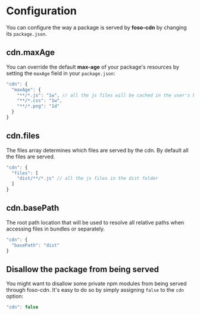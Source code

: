 # Configuration

You can configure the way a package is served by **foso-cdn** by changing its
`package.json`.


## cdn.maxAge

You can override the default **max-age** of your package's resources by setting the `maxAge` field in your `package.json`:

``` js
"cdn": {
  "maxAge": {
    "**/*.js": "1w", // all the js files will be cached in the user's browser for 1 week
    "**/*.css": "1w",
    "**/*.png": "1d"
  }
}
```


## cdn.files

The files array determines which files are served by the cdn. By default all the files are served.

``` js
"cdn": {
  "files": [
    "dist/**/*.js" // all the js files in the dist folder
  ]
}
```


## cdn.basePath

The root path location that will be used to resolve all relative paths when accessing files in bundles or separately.

``` js
"cdn": {
  "basePath": "dist"
}
```


## Disallow the package from being served

You might want to disallow some private npm modules from being served through foso-cdn. It's easy to do so by simply assigning `false` to the `cdn` option:

``` js
"cdn": false
```
